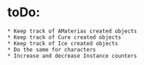 # toDo:
	* Keep track of AMaterias created objects
	* Keep track of Cure created objects
	* Keep track of Ice created objects
	* Do the same for characters
	* Increase and decrease Instance counters 